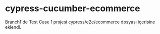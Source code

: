 # cypress-cucumber-ecommerce
Branch1'de Test Case 1 projesi cypress/e2e/ecommerce dosyası içerisine eklendi.